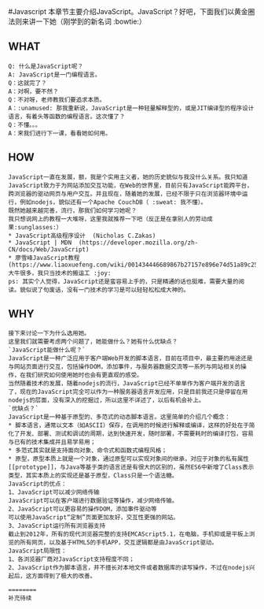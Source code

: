 #Javascript
    本章节主要介绍JavaScript。JavaScript？好吧，下面我们以黄金圈法则来讲一下她（刚学到的新名词 :bowtie:）
## WHAT
    Q: 什么是JavaScript呢？
    A: JavaScript是一门编程语言。
    Q：这就完了？
    A：对啊，要不然？
    Q：不对呀，老师教我们要追求本质。
    A：:unamused: 那我重新说，JavaScript是一种轻量解释型的，或是JIT编译型的程序设计语言，有着头等函数的编程语言。这次懂了？
    Q：不懂。。。
    A：来我们进行下一课，看看她如何用。
## HOW
    JavaScript一直在发展，额，我是个实用主义者，她的历史貌似与我没什么关系。我只知道JavaScript致力于为网站添加交互功能，在Web的世界里，目前只有JavaScript能跨平台，跨浏览器的驱动网页与用户交互。并且现在，随着她的发展，已经不限于只在浏览器环境中运行，例如nodejs，貌似还有一个Apache CouchDB（ :sweat: 我不懂）。
    既然她越来越完善，流行，那我们如何学习她呢？
    我只想说网上的教程一大堆呀，这里我就推荐一下吧（反正是在拿别人的劳动成果:sunglasses:）
    * JavaScript高级程序设计  (Nicholas C.Zakas)
    * JavaScript | MDN  (https://developer.mozilla.org/zh-CN/docs/Web/JavaScript)
    * 廖雪峰JavaScript教程 (https://www.liaoxuefeng.com/wiki/001434446689867b27157e896e74d51a89c25cc8b43bdb3000/)
    大牛很多，我只当技术的搬运工 :joy: 
    ps: 其实个人觉得，JavaScript还是蛮容易上手的，只是精通的话也挺难，需要大量的阅读。貌似说了句废话，没有一门技术的学习是可以轻轻松松成大神的。
## WHY
    接下来讨论一下为什么选用她。
    这里我们就需要考虑两个问题了，她能做什么？她有什么优缺点？
    `JavaScript能做什么呢？`
    JavaScript是一种广泛应用于客户端Web开发的脚本语言，目前在项目中，最主要的用途还是与网站页面进行交互，包括操作DOM，添加事件，与服务器数据交流等一系列与网站相关的操作，在我们研究如何使用她时也会有更直观的感受。
    当然随着技术的发展，随着nodejs的流行，JavaScript已经不单单作为客户端开发的语言了，现在的JavaScript完全可以作为一种服务器语言开发应用，只是目前我还只是停留在用nodejs的层面，没有深入的挖掘过，所以这里不详述了，以后有机会补上。
    `优缺点？`
    JavaScript是一种基于原型的、多范式的动态脚本语言。这里简单的介绍几个概念：
    * 脚本语言，通常以文本（如ASCII）保存，在调用的时候进行解释或编译，这样的好处在于简化了开发、部署、测试和调试的周期，达到快速开发，随时部署，不需要耗时的编译打包，容易与已有的技术集成并且易学易用；
    * 多范式其实就是支持面向对象、命令式和函数式编程风格；
    * 原型，原型本质上就是一个对象，通过原型可以实现对象间的继承，对应于对象的私有属性[[prototype]]，与Java等基于类的语言还是有很大的区别的，虽然ES6中新增了Class表示类型，其实本质上的实现还是基于原型，Class只是一个语法糖。
    JavaScript的优点：
    1、JavaScript可以减少网络传输
    JavaScript可以在客户端进行数据验证等操作，减少网络传输。
    2、JavaScript可以更容易的操作DOM，添加事件驱动等
    可以使用JavaScript“定制”页面更加友好，交互性更强的网站。
    3、JavaScript运行所有浏览器支持
    截止到2012年，所有的现代浏览器完整的支持EMCAScript5.1，在电脑，手机抑或是平板上浏览的所有网页，以及基于HTML5的手机APP，交互逻辑都是由JavaScript驱动。
    JavaScript局限性：
    1、各浏览器厂商对JavaScript支持程度不同；
    2、JavaScript作为脚本语言，并不擅长对本地文件或者数据库的读写操作，不过在nodejs兴起后，这方面得到了极大的改善。

    ========
    补充待续

